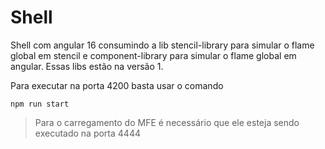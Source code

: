 # Shell

Shell com angular 16 consumindo a lib stencil-library para simular o flame global em stencil e component-library para simular o flame global em angular.
Essas libs estão na versão 1.

Para executar na porta 4200 basta usar o comando
```shell
npm run start
```

> Para o carregamento do MFE é necessário que ele esteja sendo executado na porta 4444
